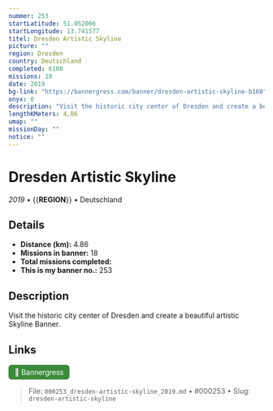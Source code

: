 ```yaml
---
nummer: 253
startLatitude: 51.052006
startLongitude: 13.741577
titel: Dresden Artistic Skyline
picture: ""
region: Dresden
country: Deutschland
completed: 6108
missions: 18
date: 2019
bg-link: "https://bannergress.com/banner/dresden-artistic-skyline-b160"
onyx: 0
description: "Visit the historic city center of Dresden and create a beautiful artistic Skyline Banner."
lengthKMeters: 4,86
umap: ""
missionDay: ""
notice: ""
---
```

# Dresden Artistic Skyline

*2019* • {{__REGION__}} • Deutschland





## Details
- **Distance (km):** 4.86
- **Missions in banner:** 18
- **Total missions completed:** 
- **This is my banner no.:** 253



## Description
Visit the historic city center of Dresden and create a beautiful artistic Skyline Banner.



## Links
<a href="https://bannergress.com/banner/dresden-artistic-skyline-b160" target="_blank" style="display:inline-block;margin-right:8px;padding:6px 12px;background:#3c8b3c;color:#fff;text-decoration:none;border-radius:6px;">🔗 Bannergress</a>



> File: `000253_dresden-artistic-skyline_2019.md` • #000253 • Slug: `dresden-artistic-skyline`
